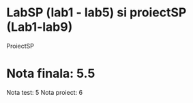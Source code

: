 # LabSP (lab1 - lab5) si proiectSP (Lab1-lab9)
ProiectSP

# Nota finala: 5.5
Nota test: 5
Nota proiect: 6
